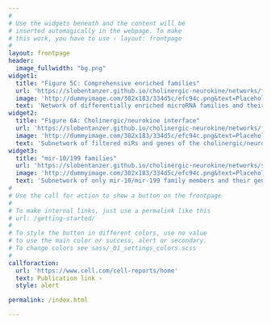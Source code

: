 ```yaml
---
#
# Use the widgets beneath and the content will be
# inserted automagically in the webpage. To make
# this work, you have to use › layout: frontpage
#
layout: frontpage
header:
  image_fullwidth: "bg.png"
widget1:
  title: "Figure 5C: Comprehensive enriched families"
  url: 'https://slobentanzer.github.io/cholinergic-neurokine/networks/fig5/fig5_by_cell/index.html'
  image: 'http://dummyimage.com/302x183/334d5c/efc94c.png&text=Placeholder'
  text: 'Network of differentially enriched microRNA families and their 12495 targeted genes in neurokine-mediated cholinergic differentiation of male and female neuronal cells'
widget2:
  title: "Figure 6A: Cholinergic/neurokine interface"
  url: 'https://slobentanzer.github.io/cholinergic-neurokine/networks/fig6/fig6_by_cell/index.html'
  image: 'http://dummyimage.com/302x183/334d5c/efc94c.png&text=Placeholder'
  text: 'Subnetwork of filtered miRs and genes of the cholinergic/neurokine interface'
widget3:
  title: "mir-10/199 families"
  url: 'https://slobentanzer.github.io/cholinergic-neurokine/networks/single/mir10-mir199/index.html'
  image: 'http://dummyimage.com/302x183/334d5c/efc94c.png&text=Placeholder'
  text: 'Subnetwork of only mir-10/mir-199 family members and their gene targets'
#
# Use the call for action to show a button on the frontpage
#
# To make internal links, just use a permalink like this
# url: /getting-started/
#
# To style the button in different colors, use no value
# to use the main color or success, alert or secondary.
# To change colors see sass/_01_settings_colors.scss
#
callforaction:
  url: 'https://www.cell.com/cell-reports/home'
  text: Publication link ›
  style: alert

permalink: /index.html

---
```

<!-- <div id="videoModal" class="reveal-modal large" data-reveal="">
  <div class="flex-video widescreen vimeo" style="display: block;">
    <iframe width="1280" height="720" src="https://www.youtube.com/embed/3b5zCFSmVvU" frameborder="0" allowfullscreen></iframe>
  </div>
  <a class="close-reveal-modal">&#215;</a>
</div> -->
